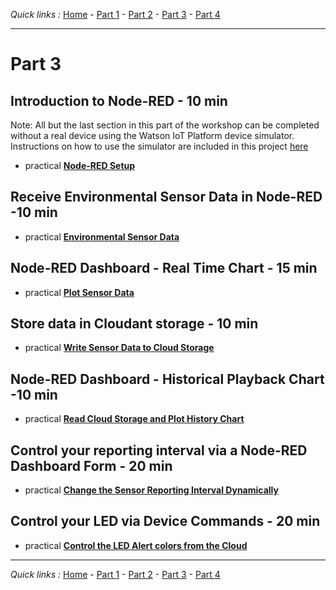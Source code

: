 *Quick links :*
[Home](/README.md) - [Part 1](/part1/README.md) - [Part 2](/part2/README.md) - [Part 3](/part3/README.md) - [Part 4](/part4/README.md)
***

# Part 3

## Introduction to Node-RED - 10 min

Note:  All but the last section in this part of the workshop can be completed without a real device using the Watson IoT Platform device simulator.  Instructions on how to use the simulator are included in this project [here](../Simulator/README.md)

- practical [**Node-RED Setup**](/part3/NODERED.md)

## Receive Environmental Sensor Data in Node-RED -10 min

- practical [**Environmental Sensor Data**](/part3/DHTDATA.md)

## Node-RED Dashboard - Real Time Chart - 15 min

- practical [**Plot Sensor Data**](/part3/DASHBOARD.md)

## Store data in Cloudant storage - 10 min

- practical [**Write Sensor Data to Cloud Storage**](/part3/CLOUDANT.md)

## Node-RED Dashboard - Historical Playback Chart -10 min

- practical [**Read Cloud Storage and Plot History Chart**](/part3/HISTORY.md)

## Control your reporting interval via a Node-RED Dashboard Form - 20 min

- practical [**Change the Sensor Reporting Interval Dynamically**](/part3/INTERVAL.md)

## Control your LED via Device Commands - 20 min

- practical [**Control the LED Alert colors from the Cloud**](/part3/LED.md)

***
*Quick links :*
[Home](/README.md) - [Part 1](/part1/README.md) - [Part 2](/part2/README.md) - [Part 3](/part3/README.md) - [Part 4](/part4/README.md)
